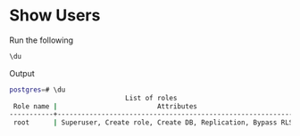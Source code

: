 # Show Users

Run the following

```bash
\du
```

Output

```bash
postgres=# \du
                             List of roles
 Role name |                         Attributes                         
-----------+------------------------------------------------------------
 root      | Superuser, Create role, Create DB, Replication, Bypass RLS
```